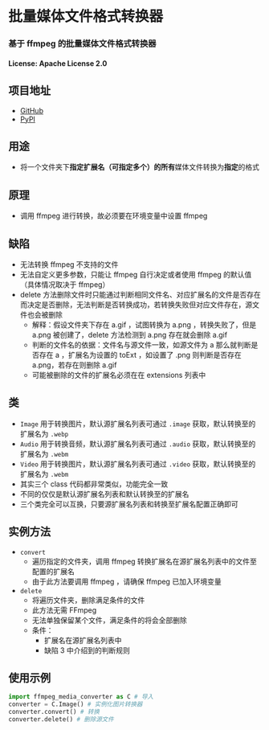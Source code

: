 # 批量媒体文件格式转换器
### 基于 ffmpeg 的批量媒体文件格式转换器
#### License: Apache License 2.0

## 项目地址
- [GitHub](https://github.com/lc6464/ffmpeg-media-converter)
- [PyPI](https://pypi.org/project/ffmpeg-media-converter/)

## 用途
- 将一个文件夹下**指定扩展名（可指定多个）**的**所有**媒体文件转换为**指定**的格式

## 原理
- 调用 ffmpeg 进行转换，故必须要在环境变量中设置 ffmpeg

## 缺陷
- 无法转换 ffmpeg 不支持的文件
- 无法自定义更多参数，只能让 ffmpeg 自行决定或者使用 ffmpeg 的默认值（具体情况取决于 ffmpeg）
- delete 方法删除文件时只能通过判断相同文件名、对应扩展名的文件是否存在而决定是否删除，无法判断是否转换成功，若转换失败但对应文件存在，源文件也会被删除
  - 解释：假设文件夹下存在 a.gif ，试图转换为 a.png ，转换失败了，但是 a.png 被创建了，delete 方法检测到 a.png 存在就会删除 a.gif
  - 判断的文件名的依据：文件名与源文件一致，如源文件为 a 那么就判断是否存在 a ，扩展名为设置的 toExt ，如设置了 .png 则判断是否存在 a.png，若存在则删除 a.gif
  - 可能被删除的文件的扩展名必须在在 extensions 列表中

## 类
- `Image` 用于转换图片，默认源扩展名列表可通过 `.image` 获取，默认转换至的扩展名为 `.webp`
- `Audio` 用于转换音频，默认源扩展名列表可通过 `.audio` 获取，默认转换至的扩展名为 `.webm`
- `Video` 用于转换图片，默认源扩展名列表可通过 `.video` 获取，默认转换至的扩展名为 `.webm`
- 其实三个 class 代码都非常类似，功能完全一致
- 不同的仅仅是默认源扩展名列表和默认转换至的扩展名
- 三个类完全可以互换，只要源扩展名列表和转换至扩展名配置正确即可

## 实例方法
- `convert`
  - 遍历指定的文件夹，调用 ffmpeg 转换扩展名在源扩展名列表中的文件至配置的扩展名
  - 由于此方法要调用 ffmpeg ，请确保 ffmpeg 已加入环境变量
- `delete`
  - 将遍历文件夹，删除满足条件的文件
  - 此方法无需 FFmpeg
  - 无法单独保留某个文件，满足条件的将会全部删除
  - 条件：
    - 扩展名在源扩展名列表中
    - 缺陷 3 中介绍到的判断规则

## 使用示例
```python
import ffmpeg_media_converter as C # 导入
converter = C.Image() # 实例化图片转换器
converter.convert() # 转换
converter.delete() # 删除源文件
```